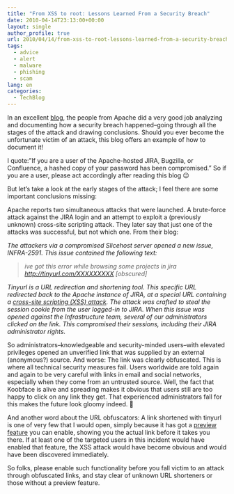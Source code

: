 ```yaml
---
title: "From XSS to root: Lessons Learned From a Security Breach"
date: 2010-04-14T23:13:00+00:00
layout: single
author_profile: true
url: 2010/04/14/from-xss-to-root-lessons-learned-from-a-security-breach/
tags:
  - advice
  - alert
  - malware
  - phishing
  - scam
lang: en
categories: 
  - TechBlog
---
```

In an excellent [blog,](http://blogs.apache.org/infra/entry/apache_org_04_09_2010) the people from Apache did a very good job analyzing and documenting how a security breach happened–going through all the stages of the attack and drawing conclusions. Should you ever become the unfortunate victim of an attack, this blog offers an example of how to document it! 

I quote:”If you are a user of the Apache-hosted JIRA, Bugzilla, or Confluence, a hashed copy of your password has been compromised.” So if you are a user, please act accordingly after reading this blog 😉 

But let’s take a look at the early stages of the attack; I feel there are some important conclusions missing: 

Apache reports two simultaneous attacks that were launched. A brute-force attack against the JIRA login and an attempt to exploit a (previously unknown) cross-site scripting attack. They later say that just one of the attacks was successful, but not which one. From their blog: 

_The attackers via a compromised Slicehost server opened a new issue, INFRA-2591. This issue contained the following text:_ 

> _ive got this error while browsing some projects in jira http://tinyurl.com/XXXXXXXXX [obscured]_

_Tinyurl is a URL redirection and shortening tool. This specific URL redirected back to the Apache instance of JIRA, at a special URL containing a_ [_cross-site scripting (XSS) attack_](http://en.wikipedia.org/wiki/Cross-site_scripting)_. The attack was crafted to steal the session cookie from the user logged-in to JIRA. When this issue was opened against the Infrastructure team, several of our administrators clicked on the link. This compromised their sessions, including their JIRA administrator rights._ 

So administrators–knowledgeable and security-minded users–with elevated privileges opened an unverified link that was supplied by an external (anonymous?) source. And worse: The link was clearly obfuscated. This is where all technical security measures fail. Users worldwide are told again and again to be very careful with links in email and social networks, especially when they come from an untrusted source. Well, the fact that Koobface is alive and spreading makes it obvious that users still are too happy to click on any link they get. That experienced administrators fall for this makes the future look gloomy indeed. 🙁 

And another word about the URL obfuscators: A link shortened with tinyurl is one of very few that I would open, simply because it has got a [preview feature](http://tinyurl.com/preview.php) you can enable, showing you the actual link before it takes you there. If at least one of the targeted users in this incident would have enabled that feature, the XSS attack would have become obvious and would have been discovered immediately. 

So folks, please enable such functionality before you fall victim to an attack through obfuscated links, and stay clear of unknown URL shorteners or those without a preview feature.